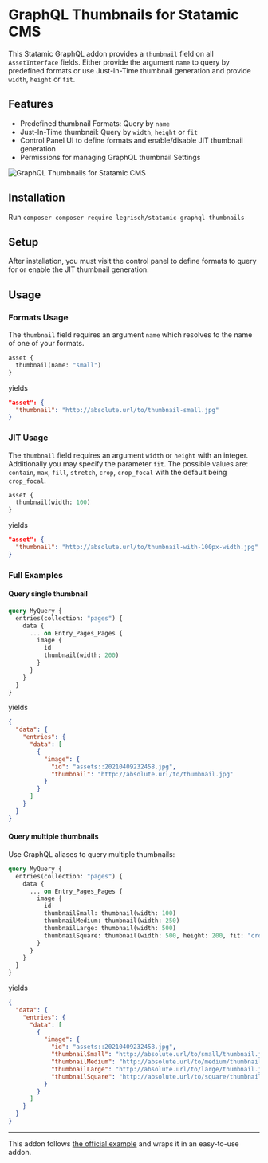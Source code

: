 # GraphQL Thumbnails for Statamic CMS

This Statamic GraphQL addon provides a `thumbnail` field on all `AssetInterface` fields. Either provide the argument `name` to query by predefined formats or use Just-In-Time thumbnail generation and provide `width`, `height` or `fit`.

## Features

- Predefined thumbnail Formats: Query by `name`
- Just-In-Time thumbnail: Query by `width`, `height` or `fit`
- Control Panel UI to define formats and enable/disable JIT thumbnail generation
- Permissions for managing GraphQL thumbnail Settings

![GraphQL Thumbnails for Statamic CMS](https://user-images.githubusercontent.com/46897060/116618272-1c6ef680-a93f-11eb-82ef-932761ea6ee1.png)

## Installation

Run `composer composer require legrisch/statamic-graphql-thumbnails`

## Setup

After installation, you must visit the control panel to define formats to query for or enable the JIT thumbnail generation.

## Usage

### Formats Usage

The `thumbnail` field requires an argument `name` which resolves to the name of one of your formats.

```graphql
asset {
  thumbnail(name: "small")
}
```

yields

```json
"asset": {
  "thumbnail": "http://absolute.url/to/thumbnail-small.jpg"
}
```

### JIT Usage

The `thumbnail` field requires an argument `width` or `height` with an integer. Additionally you may specify the parameter `fit`. The possible values are: `contain`, `max`, `fill`, `stretch`, `crop`, `crop_focal` with the default being `crop_focal`.

```graphql
asset {
  thumbnail(width: 100)
}
```

yields

```json
"asset": {
  "thumbnail": "http://absolute.url/to/thumbnail-with-100px-width.jpg"
}
```

### Full Examples

#### Query single thumbnail

```graphql
query MyQuery {
  entries(collection: "pages") {
    data {
      ... on Entry_Pages_Pages {
        image {
          id
          thumbnail(width: 200)
        }
      }
    }
  }
}
```

yields

```json
{
  "data": {
    "entries": {
      "data": [
        {
          "image": {
            "id": "assets::20210409232458.jpg",
            "thumbnail": "http://absolute.url/to/thumbnail.jpg"
          }
        }
      ]
    }
  }
}
```

#### Query multiple thumbnails

Use GraphQL aliases to query multiple thumbnails:

```graphql
query MyQuery {
  entries(collection: "pages") {
    data {
      ... on Entry_Pages_Pages {
        image {
          id
          thumbnailSmall: thumbnail(width: 100)
          thumbnailMedium: thumbnail(width: 250)
          thumbnailLarge: thumbnail(width: 500)
          thumbnailSquare: thumbnail(width: 500, height: 200, fit: "crop")
        }
      }
    }
  }
}
```

yields

```json
{
  "data": {
    "entries": {
      "data": [
        {
          "image": {
            "id": "assets::20210409232458.jpg",
            "thumbnailSmall": "http://absolute.url/to/small/thumbnail.jpg",
            "thumbnailMedium": "http://absolute.url/to/medium/thumbnail.jpg",
            "thumbnailLarge": "http://absolute.url/to/large/thumbnail.jpg",
            "thumbnailSquare": "http://absolute.url/to/square/thumbnail.jpg"
          }
        }
      ]
    }
  }
}
```

---

This addon follows [the official example](https://statamic.dev/graphql#custom-fields) and wraps it in an easy-to-use addon.

